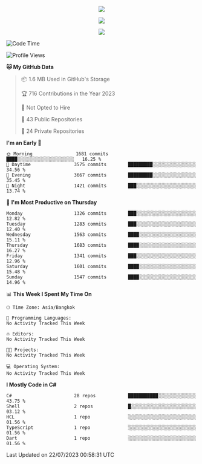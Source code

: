 <p align="center">
  <a href="say-hi.gif"> 
    <img align="center" src="say-hi.gif"/>
  </a>
</p>
<p align="center">
  <a href="https://github.com/htthinh1999">
    <img align="center" src="https://github-readme-stats-kappa-pink.vercel.app/api?username=htthinh1999&show_icons=true&count_private=true&theme=dracula"/>
  </a>
</p>
<p align="center">
  <a href="https://github.com/htthinh1999">
    <img src="https://github-readme-stats-kappa-pink.vercel.app/api/top-langs/?username=htthinh1999&layout=compact&langs_count=6&count_private=true&hide=tsql,hlsl,glsl,shaderlab&theme=dracula"/>
  </a>
</p>

<!--START_SECTION:waka-->
![Code Time](http://img.shields.io/badge/Code%20Time-0%20secs-blue)

![Profile Views](http://img.shields.io/badge/Profile%20Views-0-blue)

**🐱 My GitHub Data** 

> 📦 1.6 MB Used in GitHub's Storage 
 > 
> 🏆 716 Contributions in the Year 2023
 > 
> 🚫 Not Opted to Hire
 > 
> 📜 43 Public Repositories 
 > 
> 🔑 24 Private Repositories 
 > 
**I'm an Early 🐤** 

```text
🌞 Morning                1681 commits        ████░░░░░░░░░░░░░░░░░░░░░   16.25 % 
🌆 Daytime                3575 commits        █████████░░░░░░░░░░░░░░░░   34.56 % 
🌃 Evening                3667 commits        █████████░░░░░░░░░░░░░░░░   35.45 % 
🌙 Night                  1421 commits        ███░░░░░░░░░░░░░░░░░░░░░░   13.74 % 
```
📅 **I'm Most Productive on Thursday** 

```text
Monday                   1326 commits        ███░░░░░░░░░░░░░░░░░░░░░░   12.82 % 
Tuesday                  1283 commits        ███░░░░░░░░░░░░░░░░░░░░░░   12.40 % 
Wednesday                1563 commits        ████░░░░░░░░░░░░░░░░░░░░░   15.11 % 
Thursday                 1683 commits        ████░░░░░░░░░░░░░░░░░░░░░   16.27 % 
Friday                   1341 commits        ███░░░░░░░░░░░░░░░░░░░░░░   12.96 % 
Saturday                 1601 commits        ████░░░░░░░░░░░░░░░░░░░░░   15.48 % 
Sunday                   1547 commits        ████░░░░░░░░░░░░░░░░░░░░░   14.96 % 
```


📊 **This Week I Spent My Time On** 

```text
🕑︎ Time Zone: Asia/Bangkok

💬 Programming Languages: 
No Activity Tracked This Week

🔥 Editors: 
No Activity Tracked This Week

🐱‍💻 Projects: 
No Activity Tracked This Week

💻 Operating System: 
No Activity Tracked This Week
```

**I Mostly Code in C#** 

```text
C#                       28 repos            ███████████░░░░░░░░░░░░░░   43.75 % 
Shell                    2 repos             █░░░░░░░░░░░░░░░░░░░░░░░░   03.12 % 
HCL                      1 repo              ░░░░░░░░░░░░░░░░░░░░░░░░░   01.56 % 
TypeScript               1 repo              ░░░░░░░░░░░░░░░░░░░░░░░░░   01.56 % 
Dart                     1 repo              ░░░░░░░░░░░░░░░░░░░░░░░░░   01.56 % 
```




 Last Updated on 22/07/2023 00:58:31 UTC
<!--END_SECTION:waka-->
